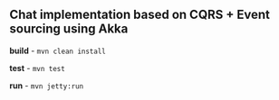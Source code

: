 ##  Chat implementation based on CQRS + Event sourcing using Akka

**build** - `mvn clean install`

**test** - `mvn test`

**run** - `mvn jetty:run`
